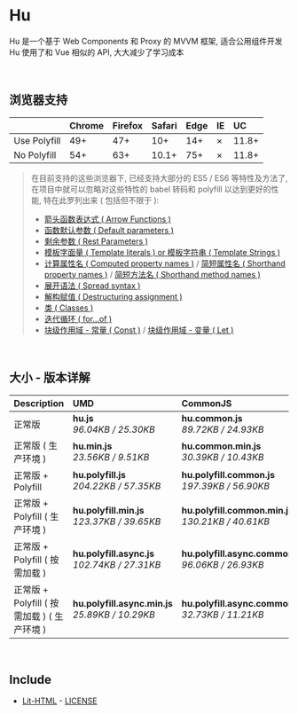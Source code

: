 # Hu
Hu 是一个基于 Web Components 和 Proxy 的 MVVM 框架, 适合公用组件开发<br>
Hu 使用了和 Vue 相似的 API, 大大减少了学习成本

<br>

## 浏览器支持

|              | Chrome | Firefox | Safari | Edge | IE | UC    |
| :-           | :-     | :-      | :-     | :-   | :- | :-    |
| Use Polyfill | 49+    | 47+     | 10+    | 14+  | ×  | 11.8+ |
| No Polyfill  | 54+    | 63+     | 10.1+  | 75+  | ×  | 11.8+ |

> 在目前支持的这些浏览器下, 已经支持大部分的 ES5 / ES6 等特性及方法了,<br>
> 在项目中就可以忽略对这些特性的 babel 转码和 polyfill 以达到更好的性能, 特在此罗列出来 ( 包括但不限于 ): <br>
  > - [箭头函数表达式 ( Arrow Functions )](https://developer.mozilla.org/zh-CN/docs/Web/JavaScript/Reference/Functions/Arrow_functions)
  > - [函数默认参数 ( Default parameters )](https://developer.mozilla.org/zh-CN/docs/Web/JavaScript/Reference/Functions/Default_parameters)
  > - [剩余参数 ( Rest Parameters )](https://developer.mozilla.org/zh-CN/docs/Web/JavaScript/Reference/Functions/Rest_parameters)
  > - [模板字面量 ( Template literals ) or 模板字符串 ( Template Strings )](https://developer.mozilla.org/zh-CN/docs/Web/JavaScript/Reference/template_strings)
  > - [计算属性名 ( Computed property names )](https://developer.mozilla.org/zh-CN/docs/Web/JavaScript/Reference/Operators/Object_initializer#计算属性名) / [简短属性名 ( Shorthand property names )](https://developer.mozilla.org/zh-CN/docs/Web/JavaScript/Reference/Operators/Object_initializer#属性定义) / [简短方法名 ( Shorthand method names )](https://developer.mozilla.org/zh-CN/docs/Web/JavaScript/Reference/Operators/Object_initializer#方法定义)
  > - [展开语法 ( Spread syntax )](https://developer.mozilla.org/zh-CN/docs/Web/JavaScript/Reference/Operators/Spread_syntax)
  > - [解构赋值 ( Destructuring assignment )](https://developer.mozilla.org/zh-CN/docs/Web/JavaScript/Reference/Operators/Destructuring_assignment)
  > - [类 ( Classes )](https://developer.mozilla.org/zh-CN/docs/Web/JavaScript/Reference/Classes)
  > - [迭代循环 ( for...of )](https://developer.mozilla.org/zh-CN/docs/Web/JavaScript/Reference/Statements/for...of)
  > - [块级作用域 - 常量 ( Const )](https://developer.mozilla.org/zh-CN/docs/Web/JavaScript/Reference/Statements/const) / [块级作用域 - 变量 ( Let )](https://developer.mozilla.org/zh-CN/docs/Web/JavaScript/Reference/Statements/let)

<br>

## 大小 - 版本详解
| Description | UMD | CommonJS | ES Module |
| :- | :- | :- | :- |
| 正常版 | **hu.js**<br>*96.04KB / 25.30KB* | **hu.common.js**<br>*89.72KB / 24.93KB* | **hu.esm.js**<br>*89.70KB / 24.92KB* |
| 正常版 ( 生产环境 ) | **hu.min.js**<br>*23.56KB / 9.51KB* | **hu.common.min.js**<br>*30.39KB / 10.43KB* | **hu.esm.min.js**<br>*23.39KB / 9.44KB* |
| 正常版 + Polyfill | **hu.polyfill.js**<br>*204.22KB / 57.35KB* | **hu.polyfill.common.js**<br>*197.39KB / 56.90KB* | **hu.polyfill.esm.js**<br>*197.37KB / 56.89KB* |
| 正常版 + Polyfill ( 生产环境 ) | **hu.polyfill.min.js**<br>*123.37KB / 39.65KB* | **hu.polyfill.common.min.js**<br>*130.21KB / 40.61KB* | **hu.polyfill.esm.min.js**<br>*123.20KB / 39.58KB* |
| 正常版 + Polyfill ( 按需加载 ) | **hu.polyfill.async.js**<br>*102.74KB / 27.31KB* | **hu.polyfill.async.common.js**<br>*96.06KB / 26.93KB* | **hu.polyfill.async.esm.js**<br>*96.05KB / 26.91KB* |
| 正常版 + Polyfill ( 按需加载 ) ( 生产环境 ) | **hu.polyfill.async.min.js**<br>*25.89KB / 10.29KB* | **hu.polyfill.async.common.min.js**<br>*32.73KB / 11.21KB* | **hu.polyfill.async.esm.min.js**<br>*25.72KB / 10.22KB* |

<br>

## Include
  - [Lit-HTML](https://github.com/Polymer/lit-html) \- [LICENSE](https://github.com/Polymer/lit-html/blob/master/LICENSE)